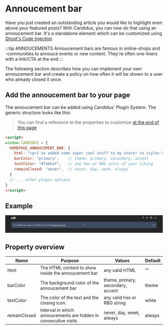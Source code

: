 <script setup>
  import SocialIcons from '../../components/Socialicons.vue'
  import SiteOutput from '../../components/SiteOutput.vue'
</script>

# Annoucement bar

Have you just created an outstanding article you would like to highlight even above your featured posts? With Candidus, you can now do that using an annoucement bar.
It's a standalone element which can be customized using [Ghost's Code Injection](https://ghost.org/changelog/post-code-injection/)

<ClientOnly> <SiteOutput path="ghost/#/settings/code-injection"  /></ClientOnly>

:::tip ANNOUCEMENTS
Annoucement bars are famous in online-shops and -communities to annouce events or new content. They're often one-liners with a link/CTA at the end
:::

The following section describes how you can implement your own annoucement bar and create a policy on how often it will be shown to a user who already closed it once.

## Add the annoucement bar to your page

The annoucement bar can be added using Candidus' Plugin System. The generic structure looks like this:

> You can find a reference to the properties to customize [at the end of this page](#property-overview)

```html
<script>
window.CANDIDUS = {
  HOMEPAGE_ANNOUCEMENT_BAR: {
  	html: "<p>I've added some super cool stuff to my store! <a style='color: #eee' href='#'>Check it out here</a></p>",
    barColor: "primary",    // theme, primary, secondary, accent
    textColor: "#fabbaf",   // any hex or RBG color of your liking
    remainClosed: "never",  // never, day, week, always
  }
  // ... other plugin options
}
</script>
```

## Example

![](../assets/candidus-feature-annoucement-bar.gif)

## Property overview

| Name         | Purpose                                                         | Values                            | Default |
| ------------ | --------------------------------------------------------------- | --------------------------------- | ------- |
| html         | The HTML content to show inside the annoucement bar             | any valid HTML                    | ""      |
| barColor     | The background color of the annoucement bar                     | theme, primary, secondary, accent | theme   |
| textColor    | The color of the text and the closing icon.                     | any valid hex or RBG string       | white   |
| remainClosed | Interval in which annoucements are hidden in consecutive visits | never, day, week, always          | always  |